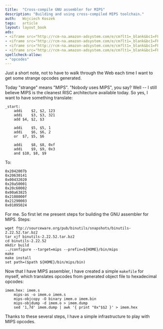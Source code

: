```yaml
---
title:	"Cross-compile GNU assembler for MIPS"
description: "Building and using cross-compiled MIPS toolchain."
auth:	Wojciech Koszek
tags:	article
layout: layout_book
ads:
- <iframe src="http://rcm-na.amazon-adsystem.com/e/cm?lt1=_blank&bc1=FFFFFF&IS2=1&npa=1&bg1=FFFFFF&fc1=000000&lc1=FF0000&t=wojcadamkoszh-20&o=1&p=8&l=as4&m=amazon&f=ifr&ref=ss_til&asins=0120884216" style="width:120px;height:240px;" scrolling="no" marginwidth="0" marginheight="0" frameborder="0"></iframe>
- <iframe src="http://rcm-na.amazon-adsystem.com/e/cm?lt1=_blank&bc1=FFFFFF&IS2=1&npa=1&bg1=FFFFFF&fc1=000000&lc1=FF0000&t=wojcadamkoszh-20&o=1&p=8&l=as4&m=amazon&f=ifr&ref=ss_til&asins=0131420445" style="width:120px;height:240px;" scrolling="no" marginwidth="0" marginheight="0" frameborder="0"></iframe>
- <iframe src="http://rcm-na.amazon-adsystem.com/e/cm?lt1=_blank&bc1=FFFFFF&IS2=1&npa=1&bg1=FFFFFF&fc1=000000&lc1=FF0000&t=wojcadamkoszh-20&o=1&p=8&l=as4&m=amazon&f=ifr&ref=ss_til&asins=0123744938" style="width:120px;height:240px;" scrolling="no" marginwidth="0" marginheight="0" frameborder="0"></iframe>
- <iframe src="http://rcm-na.amazon-adsystem.com/e/cm?lt1=_blank&bc1=FFFFFF&IS2=1&npa=1&bg1=FFFFFF&fc1=000000&lc1=FF0C00&t=wojcadamkoszh-20&o=1&p=8&l=as4&m=amazon&f=ifr&ref=ss_til&asins=0123747503" style="width:120px;height:240px;" scrolling="no" marginwidth="0" marginheight="0" frameborder="0"></iframe>
spellcheck-allow:
- "opcodes"
---
```


Just a short note, not to have to walk through the Web each time I
want to get some strange opcodes generated.

Today "strange" means "MIPS". "Nobody uses MIPS", you say? Well -- I still believe MIPS
is the cleanest RISC architecture available today. So yes, I want to have
something translate:

	_start:
		addi	$2, $2, 123
		addi	$3, $3, 321
		add	$4, $2, $3

		addi	$5, $5, 1
		addi	$6, $6, 2
		or	$7, $5, $6

		addi	$8, $8, 0xf
		addi	$9, $9, 0x3
		and	$10, $8, $9

To:

	0x2042007b
	0x20630141
	0x00432020
	0x20a50001
	0x20c60002
	0x00a63825
	0x2108000f
	0x21290003
	0x01095024

For me. So first let me present steps for building the GNU assembler for
MIPS. Steps:

	wget ftp://sourceware.org/pub/binutils/snapshots/binutils-2.22.52.tar.bz2
	tar xjf binutils-2.22.52.tar.bz2
	cd binutils-2.22.52
	mkdir build
	../configure --target=mips --prefix=${HOME}/bin/mips
	make
	make install
	set path=($path ${HOME}/bin/mips/bin)

Now that I have MIPS assembler, I have created a simple `makefile` for
myself, which translates opcodes from generated object file to hexadecimal
opcodes:

	imem.hex: imem.s
		mips-as -o imem.o imem.s
		mips-objcopy -O binary imem.o imem.bin
		mips-objdump -d imem.o > imem.dump
		sed '1,7d' imem.dump | awk '{ print "0x"$$2 }' > imem.hex

Thanks to these several steps, I have a simple infrastructure to play with
MIPS opcodes.
